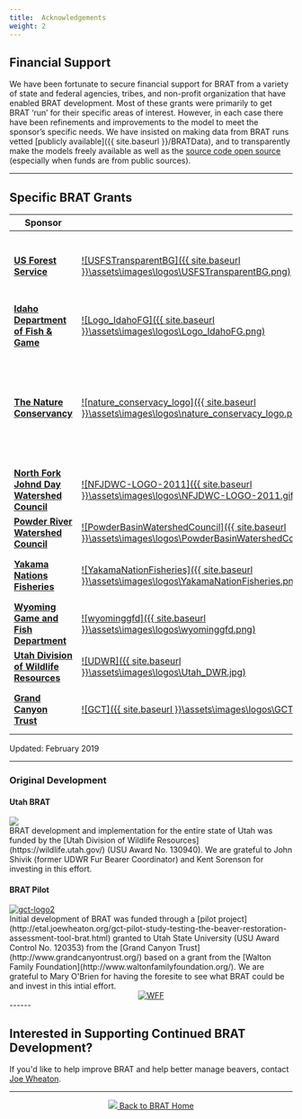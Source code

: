 ```yaml
---
title:  Acknowledgements
weight: 2
---
```


## Financial Support

We have been fortunate to secure financial support for BRAT from a variety of state and federal agencies, tribes, and non-profit organization that have enabled BRAT development. Most of these grants were primarily to get BRAT ‘run’ for their specific areas of interest. However, in each case there have been refinements and improvements to the model to meet the sponsor’s specific needs. We have insisted on making data from BRAT runs vetted [publicly available]({{ site.baseurl }}/BRATData), and to transparently make the models freely available as well as the [source code open source](https://github.com/Riverscapes/pyBRAT)  (especially when funds are from public sources). 

------

## Specific BRAT Grants



| Sponsor   | | Geography   | Year(s)   | Status      |
| ---------------------------------------- | - | -------------------- | -------------- | ------------- |
| **[US Forest Service](https://www.fs.fed.us)** |[![USFSTransparentBG]({{ site.baseurl }}\assets\images\logos\USFSTransparentBG.png)](https://www.fs.fed.us)| [Greater Yellowstone Ecosystem](https://www.nps.gov/yell/learn/nature/greater-yellowstone-ecosystem.htm) (Idaho, Wyoming & Montana) | 2018-2019 | Awarded     |
| **[Idaho Department of Fish & Game](https://idfg.idaho.gov/)** | [![Logo_IdahoFG]({{ site.baseurl }}\assets\images\logos\Logo_IdahoFG.png)](https://idfg.idaho.gov/)| State of Idaho                           | 2018-2019 | In Progress |
| **[The Nature Conservancy](https://www.nature.org/ourinitiatives/regions/northamerica/unitedstates/california/index.htm)** | [![nature_conservacy_logo]({{ site.baseurl }}\assets\images\logos\nature_conservacy_logo.png)](https://www.nature.org/ourinitiatives/regions/northamerica/unitedstates/california/index.htm)  | Sierra Nevada, Northern Coast Range, Desert Terminal Lakes Watersheds (California & Nevada) | 2018-2019 | In Progress |
| **[North Fork Johnd Day Watershed Council](http://nfjdwc.org/)** | [![NFJDWC-LOGO-2011]({{ site.baseurl }}\assets\images\logos\NFJDWC-LOGO-2011.gif)](http://nfjdwc.org/) | John Day Watershed (Oregon)              | 2018-2019 | In Progress   |
| **[Powder River Watershed Council](http://www.powderbasinwatershedcouncil.org/)** | [![PowderBasinWatershedCouncil]({{ site.baseurl }}\assets\images\logos\PowderBasinWatershedCouncil.png)](http://www.powderbasinwatershedcouncil.org/)| Burnt River Watershed (Oregon)           | 2018-2019 | [Complete]({{ site.baseurl }}/BRATData/USA/PBWC_Burnt/) |
| **[Yakama Nations Fisheries](http://yakamafish-nsn.gov/)** | [![YakamaNationFisheries]({{ site.baseurl }}\assets\images\logos\YakamaNationFisheries.png)](http://yakamafish-nsn.gov/)| Yakima and Klikitat Watersheds (Washington) | 2017-2018   | [Complete]({{ site.baseurl}}/BRATData/USA/Yakama_Nation/) |
| **[Wyoming Game and Fish Department](https://wgfd.wyo.gov/)** | [![wyominggfd]({{ site.baseurl }}\assets\images\logos\wyominggfd.png)](https://wgfd.wyo.gov/) | Upper Green River Watershed              | 2016-2017   | Complete     |
| **[Utah Division of Wildlife Resources](https://wildlife.utah.gov)** |[![UDWR]({{ site.baseurl }}\assets\images\logos\Utah_DWR.jpg)](https://wildlife.utah.gov) | State of Utah                            |  2014-2015   | [Complete]({{ site.baseurl }}\BRATData\USA\UDWR_Utah\)     |
| **[Grand Canyon Trust](http://www.grandcanyontrust.org/)** | [![GCT]({{ site.baseurl }}\assets\images\logos\GCT.jpg)](http://www.grandcanyontrust.org/)| Escalante River Watershed                | 2011-2012   | [Complete]({{ site.baseurl }}http://etal.joewheaton.org/gct-pilot-study-testing-the-beaver-restoration-assessment-tool-brat.html) |


Updated: February 2019

------

### Original Development
#### Utah BRAT
<div class="float-right"><a href="https://wildlife.utah.gov"><img src="{{ site.baseurl }}/assets/images/logos/Utah_DWR.jpg"></a></div> BRAT development and implementation for the entire state of Utah was funded by the [Utah Division of Wildlife Resources](https://wildlife.utah.gov/)  (USU Award No. 130940). We are grateful to John Shivik (former UDWR Fur Bearer Coordinator) and Kent Sorenson for investing in this effort.


#### BRAT Pilot

<div class="float-right"><a href="http://www.grandcanyontrust.org/"><img src="/assets/images/logos/GCT.jpg" alt="gct-logo2"></a></div> Initial development of BRAT was funded through a [pilot project](http://etal.joewheaton.org/gct-pilot-study-testing-the-beaver-restoration-assessment-tool-brat.html) granted to Utah State University (USU Award Control No. 120353) from the [Grand Canyon Trust](http://www.grandcanyontrust.org/) based on a grant from the [Walton Family Foundation](http://www.waltonfamilyfoundation.org/). We are grateful to Mary O'Brien for having the foresite to see what BRAT could be and invest in this intial effort. 

<div align="center">
	<div><a href="http://www.waltonfamilyfoundation.org"><img src="/assets/images/logos/WFF.jpg" alt="WFF"></a></div>
</div>
------

## Interested in Supporting Continued BRAT Development?

If you'd like to help improve BRAT and help better manage beavers, contact [Joe Wheaton](http://www.joewheaton.org/contact.html). 



------
<div align="center">
	<a class="hollow button" href="{{ site.baseurl }}/"><img src="{{ site.baseurl }}/assets/images/favicons/favicon-16x16.png">  Back to BRAT Home </a>  
</div>

